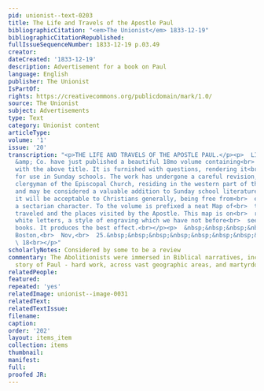 ```yaml
---
pid: unionist--text-0203
title: The Life and Travels of the Apostle Paul
bibliographicCitation: "<em>The Unionist</em> 1833-12-19"
bibliographicCitationRepublished: 
fullIssueSequenceNumber: 1833-12-19 p.03.49
creator: 
dateCreated: '1833-12-19'
description: Advertisement for a book on Paul
language: English
publisher: The Unionist
IsPartOf: 
rights: https://creativecommons.org/publicdomain/mark/1.0/
source: The Unionist
subject: Advertisements
type: Text
category: Unionist content
articleType: 
volume: '1'
issue: '20'
transcription: "<p>THE LIFE AND TRAVELS OF THE APOSTLE PAUL.</p><p>  LILLY, Wait,
  &amp; Co. have just published a beautiful 18mo volume containing<br>  272 pages,
  with the above title. It is furnished with questions, rendering it<br>  suitable
  for use in Sunday schools. The work has undergone a careful revision,<br>  by a
  clergyman of the Episcopal Church, residing in the western part of this<br>  state,
  and may be considered a valuable addition to Sunday school literature.<br>  We believe
  it will be acceptable to Christians generally, being free from<br>  everything of
  a sectarian character. To the volume is prefixed a neat Map of<br>  the countries
  traveled and the places visited by the Apostle. This map is on<br>  red ground with
  white letters, a style of engraving which we have not before<br>  seen in American
  books. It produces the best effect.<br></p><p>  &nbsp;&nbsp;&nbsp;&nbsp;&nbsp;&nbsp;&nbsp;&nbsp;&nbsp;&nbsp;&nbsp;
  Boston,<br>  Nov,<br>  25.&nbsp;&nbsp;&nbsp;&nbsp;&nbsp;&nbsp;&nbsp;&nbsp;&nbsp;&nbsp;&nbsp;&nbsp;&nbsp;&nbsp;&nbsp;&nbsp;&nbsp;&nbsp;&nbsp;&nbsp;&nbsp;&nbsp;&nbsp;&nbsp;&nbsp;&nbsp;&nbsp;&nbsp;&nbsp;&nbsp;&nbsp;&nbsp;&nbsp;&nbsp;&nbsp;&nbsp;&nbsp;&nbsp;&nbsp;&nbsp;&nbsp;&nbsp;&nbsp;&nbsp;&nbsp;&nbsp;&nbsp;&nbsp;&nbsp;&nbsp;&nbsp;&nbsp;&nbsp;&nbsp;&nbsp;&nbsp;<br>
  \ 18<br></p>"
scholarlyNotes: Considered by some to be a review
commentary: The Abolitionists were immersed in Biblical narratives, including the
  story of Paul - hard work, across vast geographic areas, and martyrdom.
relatedPeople: 
featured: 
repeated: 'yes'
relatedImage: unionist--image-0031
relatedText: 
relatedTextIssue: 
filename: 
caption: 
order: '202'
layout: items_item
collection: items
thumbnail: 
manifest: 
full: 
proofed JR: 
---
```

